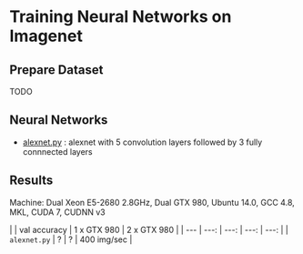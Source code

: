 # Training Neural Networks on Imagenet

## Prepare Dataset

TODO

## Neural Networks

- [alexnet.py](alexnet.py) : alexnet with 5 convolution layers followed by 3
  fully connnected layers

## Results

Machine: Dual Xeon E5-2680 2.8GHz, Dual GTX 980, Ubuntu 14.0, GCC 4.8, MKL, CUDA
7, CUDNN v3

| | val accuracy | 1 x GTX 980 | 2 x GTX 980 |
| --- | ---: | ---: | ---: | ---: |
| `alexnet.py` | ? | ? | 400 img/sec |
